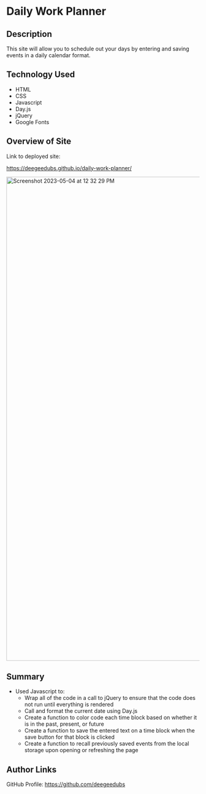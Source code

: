 # Daily Work Planner

## Description
This site will allow you to schedule out your days by entering and saving events in a daily calendar format.

## Technology Used
* HTML
* CSS
* Javascript
* Day.js
* jQuery
* Google Fonts

## Overview of Site

Link to deployed site:

https://deegeedubs.github.io/daily-work-planner/

<img width="1260" alt="Screenshot 2023-05-04 at 12 32 29 PM" src="https://user-images.githubusercontent.com/128939200/236286980-3ab51219-f9e8-4680-8bc8-5e8799b9b14a.png">

## Summary
* Used Javascript to:
  - Wrap all of the code in a call to jQuery to ensure that the code does not run until everything is rendered
  - Call and format the current date using Day.js
  - Create a function to color code each time block based on whether it is in the past, present, or future
  - Create a function to save the entered text on a time block when the save button for that block is clicked
  - Create a function to recall previously saved events from the local storage upon opening or refreshing the page

## Author Links

GitHub Profile: https://github.com/deegeedubs
